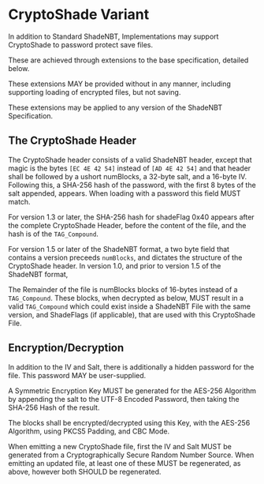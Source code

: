 # CryptoShade Variant 

In addition to Standard ShadeNBT, Implementations may support CryptoShade to password protect save files. 

These are achieved through extensions to the base specification, detailed below. 

These extensions MAY be provided without in any manner, including supporting loading of encrypted files, but not saving. 

These extensions may be applied to any version of the ShadeNBT Specification.

## The CryptoShade Header

The CryptoShade header consists of a valid ShadeNBT header, except that magic is the bytes `[EC 4E 42 54]` instead of `[AD 4E 42 54]` and that header shall be followed by a ushort numBlocks, a 32-byte salt, and a 16-byte IV. 
Following this, a SHA-256 hash of the password, with the first 8 bytes of the salt appended, appears. When loading with a password this field MUST match.

For version 1.3 or later, the SHA-256 hash for shadeFlag 0x40 appears after the complete CryptoShade Header, before the content of the file, and the hash is of the `TAG_Compound`. 

For version 1.5 or later of the ShadeNBT format, a two byte field that contains a version preceeds `numBlocks`, and dictates the structure of the CryptoShade header. In version 1.0, and prior to version 1.5 of the ShadeNBT format,

The Remainder of the file is numBlocks blocks of 16-bytes instead of a `TAG_Compound`. These blocks, when decrypted as below, MUST result in a valid `TAG_Compound` which could exist inside a ShadeNBT File with the same version, and ShadeFlags (if applicable), that are used with this CryptoShade File. 



## Encryption/Decryption

In addition to the IV and Salt, there is additionally a hidden password for the file. This password MAY be user-supplied. 

A Symmetric Encryption Key MUST be generated for the AES-256 Algorithm by appending the salt to the UTF-8 Encoded Password, then taking the SHA-256 Hash of the result. 

The blocks shall be encrypted/decrypted using this Key, with the AES-256 Algorithm, using PKCS5 Padding, and CBC Mode. 

When emitting a new CryptoShade file, first the IV and Salt MUST be generated from a Cryptographically Secure Random Number Source. When emitting an updated file, at least one of these MUST be regenerated, as above, however both SHOULD be regenerated.